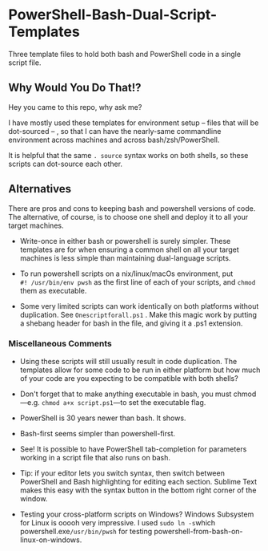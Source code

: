 PowerShell-Bash-Dual-Script-Templates
=====================================

Three template files to hold both bash and PowerShell code in a single script
file.


Why Would You Do That!?
-----------------------

Hey you came to this repo, why ask me?

I have mostly used these templates for environment setup – files that will be
dot-sourced – , so that I can have the nearly-same commandline environment
across machines and across bash/zsh/PowerShell.

It is helpful that the same `. source` syntax works on both shells, so these
scripts can dot-source each other.
 

Alternatives
------------

There are pros and cons to keeping bash and powershell versions of code. The
alternative, of course, is to choose one shell and deploy it to all your target
machines.

-   Write-once in either bash or powershell is surely simpler. These templates
    are for when ensuring a common shell on all your target machines is less
    simple than maintaining dual-language scripts.

-   To run powershell scripts on a nix/linux/macOs environment, put  
    `#! /usr/bin/env pwsh` as the first line of each of your scripts, and `chmod`
    them as executable.

-   Some very limited scripts can work identically on both platforms without
    duplication. See `Onescriptforall.ps1` . Make this magic work by putting a
    shebang header for bash in the file, and giving it a .ps1 extension.
 

### Miscellaneous Comments

-   Using these scripts will still usually result in code duplication. The
    templates allow for some code to be run in either platform but how much of
    your code are you expecting to be compatible with both shells?

-   Don't forget that to make anything executable in bash, you must chmod —e.g.
    `chmod a+x script.ps1`—to set the executable flag.

-   PowerShell is 30 years newer than bash. It shows.

-   Bash-first seems simpler than powershell-first.

-   See! It is possible to have PowerShell tab-completion for parameters working
    in a script file that also runs on bash.

-   Tip: if your editor lets you switch syntax, then switch between PowerShell
    and Bash highlighting for editing each section. Sublime Text makes this easy
    with the syntax button in the bottom right corner of the window.

-   Testing your cross-platform scripts on Windows? Windows Subsystem for Linux
    is ooooh very impressive. I used `` sudo ln -s ``which powershell.exe``
    /usr/bin/pwsh `` for testing powershell-from-bash-on-linux-on-windows.
